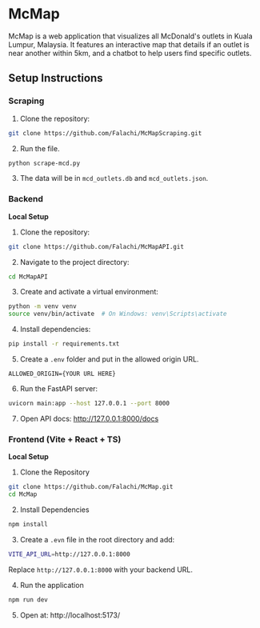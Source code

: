 # McMap

McMap is a web application that visualizes all McDonald's outlets in Kuala Lumpur, Malaysia. It features an interactive map that details if an outlet is near another within 5km, and a chatbot to help users find specific outlets.

## Setup Instructions

### Scraping

1. Clone the repository:

```bash
git clone https://github.com/Falachi/McMapScraping.git
```

2. Run the file.

```bash
python scrape-mcd.py
```

3. The data will be in `mcd_outlets.db` and `mcd_outlets.json`.

### Backend

**Local Setup**

1. Clone the repository:

```bash
git clone https://github.com/Falachi/McMapAPI.git
```

2. Navigate to the project directory:

```bash
cd McMapAPI
```

3. Create and activate a virtual environment:

```bash
python -m venv venv
source venv/bin/activate  # On Windows: venv\Scripts\activate
```

4. Install dependencies:

```bash
pip install -r requirements.txt
```

5. Create a `.env` folder and put in the allowed origin URL.

```
ALLOWED_ORIGIN={YOUR URL HERE}
```

6. Run the FastAPI server:

```bash
uvicorn main:app --host 127.0.0.1 --port 8000
```

7. Open API docs: http://127.0.0.1:8000/docs

### Frontend (Vite + React + TS)

**Local Setup**

1. Clone the Repository

```bash
git clone https://github.com/Falachi/McMap.git
cd McMap
```

2. Install Dependencies

```bash
npm install
```

3. Create a `.evn` file in the root directory and add:

```bash
VITE_API_URL=http://127.0.0.1:8000
```

Replace `http://127.0.0.1:8000` with your backend URL.

4. Run the application

```bash
npm run dev
```

5. Open at: http://localhost:5173/
